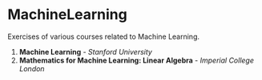 # MachineLearning
Exercises of various courses related to Machine Learning.

1. <b>Machine Learning</b> - <i>Stanford University</i>
2. <b>Mathematics for Machine Learning: Linear Algebra</b> - <i>Imperial College London</i>

